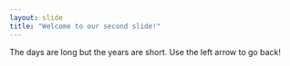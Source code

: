 ```yaml
---
layout: slide
title: "Welcome to our second slide!"
---
```

The days are long but the years are short.
Use the left arrow to go back!
